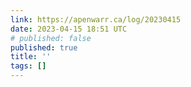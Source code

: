 ```yaml
---
link: https://apenwarr.ca/log/20230415
date: 2023-04-15 18:51 UTC
# published: false
published: true
title: ''
tags: []
---
```



